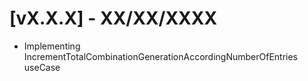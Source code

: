 # [vX.X.X] - XX/XX/XXXX

- Implementing IncrementTotalCombinationGenerationAccordingNumberOfEntries useCase
